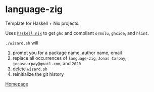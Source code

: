 # language-zig

Template for Haskell + Nix projects.

Uses [`haskell.nix`](https://github.com/input-output-hk/haskell.nix) to get `ghc` and compliant `ormolu`, `ghcide`, and `hlint`.

`./wizard.sh` will

  1. prompt you for a package name, author name, email
  2. replace all occurrences of `language-zig`, `Jonas Carpay`, `jonascarpay@gmail.com`, and  `2020`
  4. delete `wizard.sh`
  3. reinitialize the git history

[Homepage](https://github.com/jonascarpay/template-haskell)
